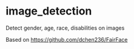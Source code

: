 # image_detection
Detect gender, age, race, disabilities on images

Based on https://github.com/dchen236/FairFace
